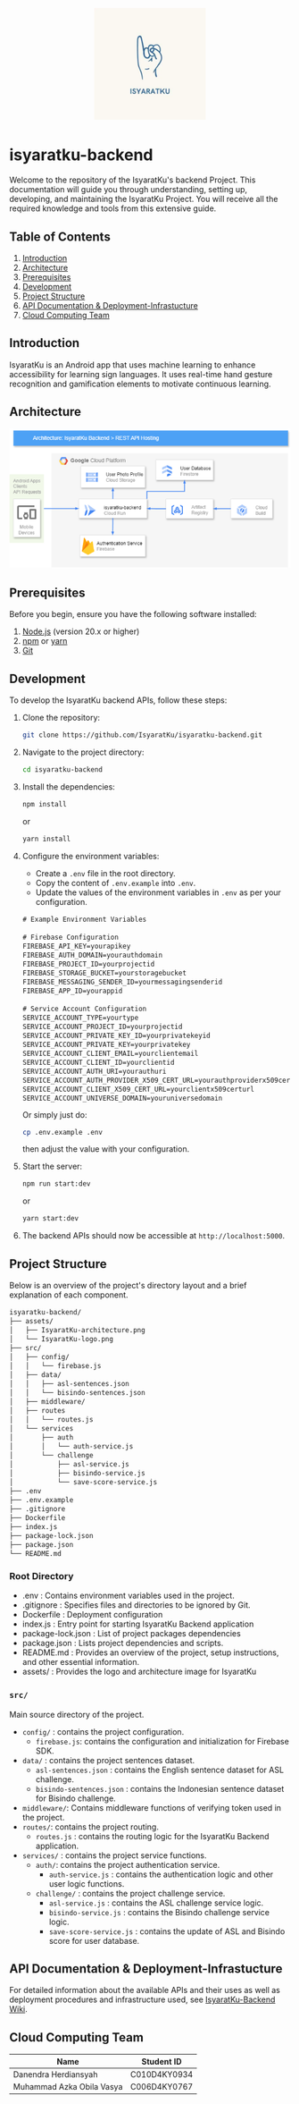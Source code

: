 <h1 align="center">
  <br>
    <img src="assets/IsyaratKu-logo.png" alt="IsyaratKu" width="200">
</h1>

# isyaratku-backend
Welcome to the repository of the IsyaratKu's backend Project. This documentation will guide you through understanding, setting up, developing, and maintaining the IsyaratKu Project. You will receive all the required knowledge and tools from this extensive guide.

## Table of Contents
1. [Introduction](#introduction)
2. [Architecture](#architecture)
3. [Prerequisites](#prerequisites)
4. [Development](#development)
5. [Project Structure](#project-structure)
6. [API Documentation & Deployment-Infrastucture](#api-documentation--deployment-infrastucture)
7. [Cloud Computing Team](#cloud-computing-team)


## Introduction
IsyaratKu is an Android app that uses machine learning to enhance accessibility for learning sign languages. It uses real-time hand gesture recognition and gamification elements to motivate continuous learning.

## Architecture
![Architecture](assets/IsyaratKu-architecture.png)

## Prerequisites
Before you begin, ensure you have the following software installed:

1. [Node.js](https://nodejs.org/en) (version 20.x or higher)
2. [npm](https://www.npmjs.com/) or [yarn](https://yarnpkg.com/)
3. [Git](https://git-scm.com/)

## Development

To develop the IsyaratKu backend APIs, follow these steps:

1. Clone the repository:

    ```bash
    git clone https://github.com/IsyaratKu/isyaratku-backend.git
    ```

2. Navigate to the project directory:

    ```bash
    cd isyaratku-backend
    ```

3. Install the dependencies:

    ```bash
    npm install
    ```

    or

    ```bash
    yarn install
    ```

4. Configure the environment variables:

    - Create a `.env` file in the root directory.
    - Copy the content of `.env.example` into `.env`.
    - Update the values of the environment variables in `.env` as per your configuration.
    
    ```
    # Example Environment Variables
    
    # Firebase Configuration
    FIREBASE_API_KEY=yourapikey
    FIREBASE_AUTH_DOMAIN=yourauthdomain
    FIREBASE_PROJECT_ID=yourprojectid
    FIREBASE_STORAGE_BUCKET=yourstoragebucket
    FIREBASE_MESSAGING_SENDER_ID=yourmessagingsenderid
    FIREBASE_APP_ID=yourappid
    
    # Service Account Configuration
    SERVICE_ACCOUNT_TYPE=yourtype
    SERVICE_ACCOUNT_PROJECT_ID=yourprojectid
    SERVICE_ACCOUNT_PRIVATE_KEY_ID=yourprivatekeyid
    SERVICE_ACCOUNT_PRIVATE_KEY=yourprivatekey
    SERVICE_ACCOUNT_CLIENT_EMAIL=yourclientemail
    SERVICE_ACCOUNT_CLIENT_ID=yourclientid
    SERVICE_ACCOUNT_AUTH_URI=yourauthuri
    SERVICE_ACCOUNT_AUTH_PROVIDER_X509_CERT_URL=yourauthproviderx509certurl
    SERVICE_ACCOUNT_CLIENT_X509_CERT_URL=yourclientx509certurl
    SERVICE_ACCOUNT_UNIVERSE_DOMAIN=youruniversedomain
    ```

    Or simply just do:
    ```bash
    cp .env.example .env
    ```
    then adjust the value with your configuration.

5. Start the server:

    ```bash
    npm run start:dev
    ```

    or
    ```bash
    yarn start:dev
    ```

6. The backend APIs should now be accessible at `http://localhost:5000`.

## Project Structure
Below is an overview of the project's directory layout and a brief explanation of each component.

```
isyaratku-backend/
├── assets/
│   ├── IsyaratKu-architecture.png
│   └── IsyaratKu-logo.png
├── src/
│   ├── config/
│   │   └── firebase.js
│   ├── data/
│   │   ├── asl-sentences.json
│   │   └── bisindo-sentences.json
│   ├── middleware/
│   ├── routes
│   │   └── routes.js
│   └── services
│       ├── auth
│       │   └── auth-service.js
│       └── challenge
│           ├── asl-service.js
│           ├── bisindo-service.js
│           └── save-score-service.js
├── .env
├── .env.example
├── .gitignore
├── Dockerfile
├── index.js
├── package-lock.json
├── package.json
└── README.md
```

### Root Directory
- .env : Contains environment variables used in the project.
- .gitignore : Specifies files and directories to be ignored by Git.
- Dockerfile : Deployment configuration
- index.js : Entry point for starting IsyaratKu Backend application
- package-lock.json : List of project packages dependencies
- package.json : Lists project dependencies and scripts.
- README.md : Provides an overview of the project, setup instructions, and other essential information.
- assets/ : Provides the logo and architecture image for IsyaratKu

### `src/`
Main source directory of the project.
- `config/` : contains the project configuration.
    - `firebase.js`: contains the configuration and initialization for Firebase SDK.
- `data/` : contains the project sentences dataset.
    - `asl-sentences.json` : contains the English sentence dataset for ASL challenge.
    - `bisindo-sentences.json` : contains the Indonesian sentence dataset for Bisindo challenge.
- `middleware/`: Contains middleware functions of verifying token used in the project.
- `routes/`: contains the project routing.
    - `routes.js` : contains the routing logic for the IsyaratKu Backend application.
- `services/` : contains the project service functions.
    - `auth/`: contains the project authentication service.
        - `auth-service.js` : contains the authentication logic and other user logic functions.
    - `challenge/` : contains the project challenge service.
        - `asl-service.js` : contains the ASL challenge service logic.
        - `bisindo-service.js` : contains the Bisindo challenge service logic.
        - `save-score-service.js` : contains the update of ASL and Bisindo score for user database.

## API Documentation & Deployment-Infrastucture

For detailed information about the available APIs and their uses as well as deployment procedures and infrastructure used, see [IsyaratKu-Backend Wiki](https://github.com/IsyaratKu/isyaratku-backend/wiki).

## Cloud Computing Team
| Name       | Student ID   |
|------------|--------------|
| Danendra Herdiansyah   | C010D4KY0934     |
| Muhammad Azka Obila Vasya | C006D4KY0767     |
